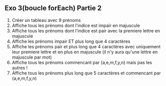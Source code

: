 ## Exo 3(boucle forEach) Partie 2
1. Créer un tableau avec 9 prénoms
2. Affiche tous les prénoms dont l'indice est impair en majuscule
3. Affiche tous les prénoms dont l'indice est pair avec la premiere lettre en majuscule
4. Affiche les prénoms impair ET plus long que 4 caractères
5. Affiche les prénoms pair et plus long que 4 caractères avec uniquement leur premiere lettre et en plus en majuscule (il n'y aura qu'une lettre en majuscule par mot)
6. Affiche tous les prénoms commencant par (a,e,m,f,y,n) mais pas les autres !
7. Affiche tous les prénoms plus long que 5 caractères et commencant par (a,e,m,f,y,n) 
